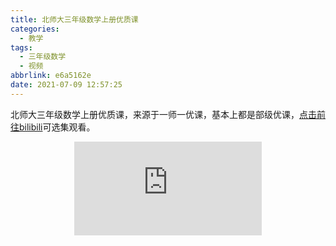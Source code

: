 ```yaml
---
title: 北师大三年级数学上册优质课
categories:
  - 教学
tags:
  - 三年级数学
  - 视频
abbrlink: e6a5162e
date: 2021-07-09 12:57:25
---
```


北师大三年级数学上册优质课，来源于一师一优课，基本上都是部级优课，[点击前往bilibili](https://www.bilibili.com/video/BV1cK4y1u7Dq/)可选集观看。 

<div align=center class="aspect-ratio">
    <iframe src="https://player.bilibili.com/player.html?aid=889100625&&page=1&as_wide=1&high_quality=1&danmaku=0" 
    scrolling="no" 
    border="0" 
    frameborder="no" 
    framespacing="0" 
    high_quality=1
    danmaku=1 
    allowfullscreen="true"> 
    </iframe>
</div>
